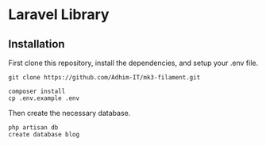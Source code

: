 # Laravel Library 

## Installation

First clone this repository, install the dependencies, and setup your .env file.

```
git clone https://github.com/Adhim-IT/mk3-filament.git

composer install
cp .env.example .env
```

Then create the necessary database.

```
php artisan db
create database blog
```

